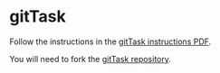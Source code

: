 # gitTask

Follow the instructions in the [gitTask instructions PDF](./gitTask_Instructions.pdf).

You will need to fork the [gitTask repository](http://github.com/NorthcoteHS/gitTask/).
